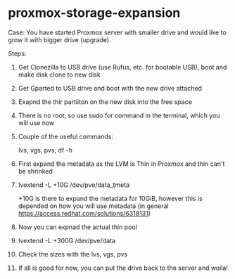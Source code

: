 # proxmox-storage-expansion

Case: You have started Proxmox server with smaller drive and would like to grow it with bigger drive (upgrade).

Steps:
1) Get Clonezilla to USB drive (use Rufus, etc. for bootable USB), boot and make disk clone to new disk
2) Get Gparted to USB drive and boot with the new drive attached
3) Exapnd the thir partiiton on the new disk into the free space
4) There is no root, so use sudo for command in the terminal, which you will use now
5) Couple of the useful commands:
   
   lvs,
   vgs,
   pvs,
   df -h
   
7) First expand the metadata as the LVM is Thin in Proxmox and thin can't be shrinked
8) lvextend -L +10G /dev/pve/data_tmeta

   +10G is there to expand the metadata for 10GiB, however this is depended on how you will use metadata (in general https://access.redhat.com/solutions/6318131)

10) Now you can expnad the actual thin pool
11) lvextend -L +300G /dev/pve/data
12) Check the sizes with the lvs, vgs, pvs
13) If all is good for now, you can put the drive back to the server and woila! 
